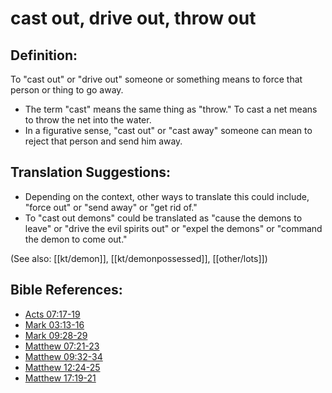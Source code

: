 # cast out, drive out, throw out #

## Definition: ##

To "cast out" or "drive out" someone or something means to force that person or thing to go away.

* The term "cast" means the same thing as "throw." To cast a net means to throw the net into the water.
* In a figurative sense, "cast out" or "cast away" someone can mean to reject that person and send him away.

## Translation Suggestions: ##

* Depending on the context, other ways to translate this could include, "force out" or "send away" or "get rid of."
* To "cast out demons" could be translated as "cause the demons to leave" or "drive the evil spirits out" or "expel the demons" or "command the demon to come out."

(See also: [[kt/demon]], [[kt/demonpossessed]], [[other/lots]])

## Bible References: ##

* [Acts 07:17-19](en/tn/act/help/07/17)
* [Mark 03:13-16](en/tn/mrk/help/03/13)
* [Mark 09:28-29](en/tn/mrk/help/09/28)
* [Matthew 07:21-23](en/tn/mat/help/07/21)
* [Matthew 09:32-34](en/tn/mat/help/09/32)
* [Matthew 12:24-25](en/tn/mat/help/12/24)
* [Matthew 17:19-21](en/tn/mat/help/17/19)